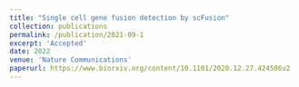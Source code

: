 ```yaml
---
title: "Single cell gene fusion detection by scFusion"
collection: publications
permalink: /publication/2021-09-1
excerpt: 'Accepted'
date: 2022
venue: 'Nature Communications'
paperurl: https://www.biorxiv.org/content/10.1101/2020.12.27.424506v2
---
```

